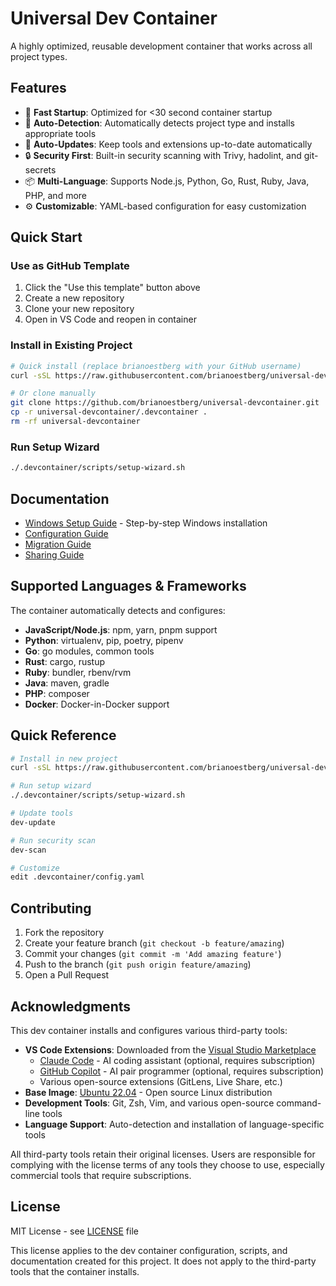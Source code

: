 # Universal Dev Container

A highly optimized, reusable development container that works across all project types.

## Features

- 🚀 **Fast Startup**: Optimized for <30 second container startup
- 🔧 **Auto-Detection**: Automatically detects project type and installs appropriate tools
- 🔄 **Auto-Updates**: Keep tools and extensions up-to-date automatically
- 🔒 **Security First**: Built-in security scanning with Trivy, hadolint, and git-secrets
- 📦 **Multi-Language**: Supports Node.js, Python, Go, Rust, Ruby, Java, PHP, and more
- ⚙️ **Customizable**: YAML-based configuration for easy customization

## Quick Start

### Use as GitHub Template

1. Click the "Use this template" button above
2. Create a new repository
3. Clone your new repository
4. Open in VS Code and reopen in container

### Install in Existing Project

```bash
# Quick install (replace brianoestberg with your GitHub username)
curl -sSL https://raw.githubusercontent.com/brianoestberg/universal-devcontainer/main/install.sh | bash

# Or clone manually
git clone https://github.com/brianoestberg/universal-devcontainer.git
cp -r universal-devcontainer/.devcontainer .
rm -rf universal-devcontainer
```

### Run Setup Wizard

```bash
./.devcontainer/scripts/setup-wizard.sh
```

## Documentation

- [Windows Setup Guide](WINDOWS-SETUP.md) - Step-by-step Windows installation
- [Configuration Guide](.devcontainer/README.md)
- [Migration Guide](.devcontainer/MIGRATION.md)
- [Sharing Guide](.devcontainer/SHARING.md)

## Supported Languages & Frameworks

The container automatically detects and configures:

- **JavaScript/Node.js**: npm, yarn, pnpm support
- **Python**: virtualenv, pip, poetry, pipenv
- **Go**: go modules, common tools
- **Rust**: cargo, rustup
- **Ruby**: bundler, rbenv/rvm
- **Java**: maven, gradle
- **PHP**: composer
- **Docker**: Docker-in-Docker support

## Quick Reference

```bash
# Install in new project
curl -sSL https://raw.githubusercontent.com/brianoestberg/universal-devcontainer/main/install.sh | bash

# Run setup wizard
./.devcontainer/scripts/setup-wizard.sh

# Update tools
dev-update

# Run security scan
dev-scan

# Customize
edit .devcontainer/config.yaml
```

## Contributing

1. Fork the repository
2. Create your feature branch (`git checkout -b feature/amazing`)
3. Commit your changes (`git commit -m 'Add amazing feature'`)
4. Push to the branch (`git push origin feature/amazing`)
5. Open a Pull Request

## Acknowledgments

This dev container installs and configures various third-party tools:

- **VS Code Extensions**: Downloaded from the [Visual Studio Marketplace](https://marketplace.visualstudio.com/)
  - [Claude Code](https://www.anthropic.com/) - AI coding assistant (optional, requires subscription)
  - [GitHub Copilot](https://github.com/features/copilot) - AI pair programmer (optional, requires subscription)
  - Various open-source extensions (GitLens, Live Share, etc.)
- **Base Image**: [Ubuntu 22.04](https://ubuntu.com/) - Open source Linux distribution
- **Development Tools**: Git, Zsh, Vim, and various open-source command-line tools
- **Language Support**: Auto-detection and installation of language-specific tools

All third-party tools retain their original licenses. Users are responsible for complying with the license terms of any tools they choose to use, especially commercial tools that require subscriptions.

## License

MIT License - see [LICENSE](LICENSE) file

This license applies to the dev container configuration, scripts, and documentation created for this project. It does not apply to the third-party tools that the container installs.